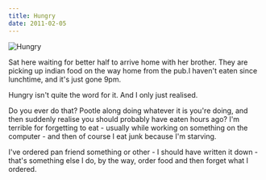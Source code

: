 ```yaml
---
title: Hungry
date: 2011-02-05
---
```


![Hungry](https://source.unsplash.com/-m88z7ily-w/1600x900)

Sat here waiting for better half to arrive home with her brother. They are picking up indian food on the way home from the pub.I haven't eaten since lunchtime, and it's just gone 9pm.

Hungry isn't quite the word for it. And I only just realised.

Do you ever do that? Pootle along doing whatever it is you're doing, and then suddenly realise you should probably have eaten hours ago? I'm terrible for forgetting to eat - usually while working on something on the computer - and then of course I eat junk because I'm starving.

I've ordered pan friend something or other - I should have written it down - that's something else I do, by the way, order food and then forget what I ordered.